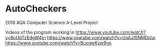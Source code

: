 # AutoCheckers
2018 AQA Computer Science A-Level Project

Videos of the program working:\n
https://www.youtube.com/watch?v=8oUdTzEdgW4\n
https://www.youtube.com/watch?v=UoAJtSNMDis\n
https://www.youtube.com/watch?v=BucqwKzw9go
